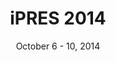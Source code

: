 ---
date: October 6 - 10, 2014
layout: ipres
location: Melbourne, Australia
parent: iPRES
proceedings_full: https://phaidra.univie.ac.at/o:378066
proceedings_ideals: ''
proceedings_osf: ''
proceedings_phaidra: https://phaidra.univie.ac.at/detail/o:378735
session_recordings: ''
title: iPRES 2014
website: http://pandora.nla.gov.au/pan/149803/20150323-1209/ipres2014.org/index.html
website_mirror_ipres: https://ipres-conference.org/ipres14/
website_status: archived
year: 2014
---